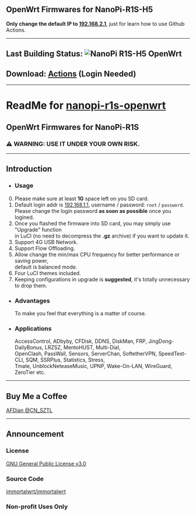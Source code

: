 ## OpenWrt Firmwares for NanoPi-R1S-H5

**Only change the default IP to [192.168.2.1](192.168.2.1)**, just for learn how to use Github Actions.

- - -
## Last Building Status: ![NanoPi R1S-H5 OpenWrt](https://github.com/halftop/openwrt-nanopi-r1s-h5/actions/workflows/nanopi-r1s-openwrt.yml/badge.svg)
## Download: [Actions](https://github.com/halftop/openwrt-nanopi-r1s-h5/actions) \(Login Needed\)
- - -

# ReadMe for [nanopi-r1s-openwrt](https://github.com/1715173329/nanopi-r1s-openwrt)
## OpenWrt Firmwares for NanoPi-R1S
### ⚠ WARNING: USE IT UNDER YOUR OWN RISK.
- - -
## Introduction
- ### Usage
0. Please make sure at least **1G** space left on you SD card.
1. Default login addr is [192.168.1.1](192.168.1.1), username / password: `root` / `password`.<br/>
 Please change the login password **as soon as possible** once you logined.
2. Once you flashed the firmware into SD card, you may simply use "Upgrade" function<br/>
 in LuCI (no need to decompress the **.gz** archive) if you want to update it.
3. Support 4G USB Network.
4. Support Flow Offloading.
5. Allow change the min/max CPU frequency for better performance or saving power,<br/>
 default is balanced mode.
6. Four LuCI themes included.
7. Keeping configurations in upgrade is **suggested**, it's totally unnecessary to drop them.
- ### Advantages
  To make you feel that everything is a matter of course.
- ### Applications
  AccessControl, ADbyby, CFDisk, DDNS, DiskMan, FRP, JingDong-DailyBonus, LRZSZ, MentoHUST, Multi-Dial,<br/>
 OpenClash, PassWall, Sensors, ServerChan, SoftetherVPN, SpeedTest-CLI, SQM, SSRPlus, Statistics, Stress,<br/>
 Tmate, UnblockNeteaseMusic, UPNP, Wake-On-LAN, WireGuard, ZeroTier etc.
- - -
## Buy Me a Coffee
[AFDian @CN\_SZTL](https://afdian.net/@CN\_SZTL/plan)

- - -
## Announcement
### License
[GNU General Public License v3.0](https://github.com/1715173329/nanopi-r1s-openwrt/blob/master/LICENSE)
### Source Code
[immortalwrt/immortalwrt](https://github.com/immortalwrt/immortalwrt)

### Non-profit Uses Only
